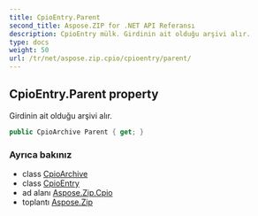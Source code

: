```yaml
---
title: CpioEntry.Parent
second_title: Aspose.ZIP for .NET API Referansı
description: CpioEntry mülk. Girdinin ait olduğu arşivi alır.
type: docs
weight: 50
url: /tr/net/aspose.zip.cpio/cpioentry/parent/
---
```

## CpioEntry.Parent property

Girdinin ait olduğu arşivi alır.

```csharp
public CpioArchive Parent { get; }
```

### Ayrıca bakınız

* class [CpioArchive](../../cpioarchive/)
* class [CpioEntry](../)
* ad alanı [Aspose.Zip.Cpio](../../cpioentry/)
* toplantı [Aspose.Zip](../../../)


